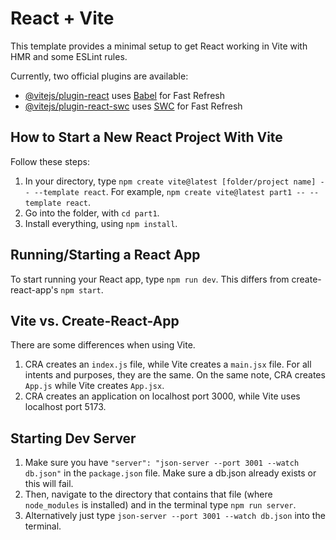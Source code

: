 # React + Vite

This template provides a minimal setup to get React working in Vite with HMR and some ESLint rules.

Currently, two official plugins are available:

- [@vitejs/plugin-react](https://github.com/vitejs/vite-plugin-react/blob/main/packages/plugin-react/README.md) uses [Babel](https://babeljs.io/) for Fast Refresh
- [@vitejs/plugin-react-swc](https://github.com/vitejs/vite-plugin-react-swc) uses [SWC](https://swc.rs/) for Fast Refresh

## How to Start a New React Project With Vite

Follow these steps:

1. In your directory, type `npm create vite@latest [folder/project name] -- --template react`. For example, `npm create vite@latest part1 -- --template react`.
2. Go into the folder, with `cd part1`.
3. Install everything, using `npm install`. 

## Running/Starting a React App

To start running your React app, type `npm run dev`. This differs from create-react-app's `npm start`. 

## Vite vs. Create-React-App

There are some differences when using Vite.

1. CRA creates an `index.js` file, while Vite creates a `main.jsx` file. For all intents and purposes, they are the same. On the same note, CRA creates `App.js` while Vite creates `App.jsx`.
2. CRA creates an application on localhost port 3000, while Vite uses localhost port 5173.

## Starting Dev Server

1. Make sure you have `"server": "json-server --port 3001 --watch db.json"` in the `package.json` file. Make sure a db.json already exists or this will fail.
2. Then, navigate to the directory that contains that file (where `node_modules` is installed) and in the terminal type `npm run server`.
3. Alternatively just type `json-server --port 3001 --watch db.json` into the terminal.